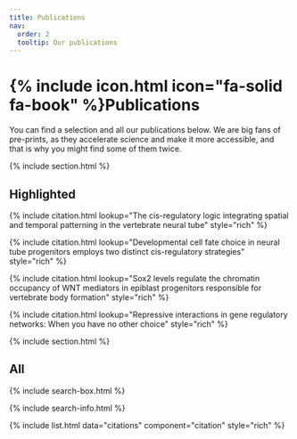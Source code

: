 ```yaml
---
title: Publications
nav:
  order: 2
  tooltip: Our publications
---
```


# {% include icon.html icon="fa-solid fa-book" %}Publications

You can find a selection and all our publications below. We are big fans of pre-prints, as they accelerate science and make it more accessible, and that is why you might find some of them twice.

{% include section.html %}

## Highlighted

{% include citation.html lookup="The cis-regulatory logic integrating spatial and temporal patterning in the vertebrate neural tube" style="rich" %}

{% include citation.html lookup="Developmental cell fate choice in neural tube progenitors employs two distinct cis-regulatory strategies" style="rich" %}

{% include citation.html lookup="Sox2 levels regulate the chromatin occupancy of WNT mediators in epiblast progenitors responsible for vertebrate body formation" style="rich" %}

{% include citation.html lookup="Repressive interactions in gene regulatory networks: When you have no other choice" style="rich" %}

{% include section.html %}

## All

{% include search-box.html %}

{% include search-info.html %}

{% include list.html data="citations" component="citation" style="rich" %}
